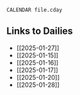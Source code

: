 ```dataview
CALENDAR file.cday
```
## Links to Dailies
- [[2025-01-27]]
- [[2025-01-15]]
- [[2025-01-16]]
- [[2025-01-17]]
- [[2025-01-20]]
- [[2025-01-28]]